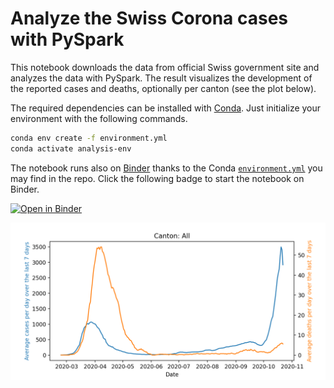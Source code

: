# Analyze the Swiss Corona cases with PySpark

This notebook downloads the data from official Swiss government site and analyzes the data with PySpark. The result visualizes the development of the reported cases and deaths, optionally per canton (see the plot below).

The required dependencies can be installed with [Conda](https://docs.conda.io/en/latest/). Just initialize your environment with the following commands.

```bash
conda env create -f environment.yml
conda activate analysis-env
```

The notebook runs also on [Binder](https://mybinder.org/) thanks to the Conda [`environment.yml`](environment.yml) you may find in the repo. Click the following badge to start the notebook on Binder.

[![Open in Binder](https://mybinder.org/badge_logo.svg)](https://mybinder.org/v2/gh/stwunsch/pyspark-swiss-corona-cases/main?filepath=CoronaSwitzerland.ipynb)

![Swiss Corona cases analyzed with PySpark](plot.png)
